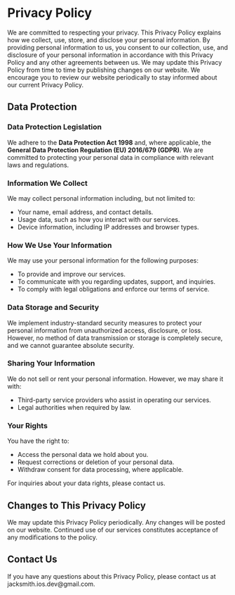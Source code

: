 # Privacy Policy

We are committed to respecting your privacy. This Privacy Policy explains how we collect, use, store, and disclose your personal information. By providing personal information to us, you consent to our collection, use, and disclosure of your personal information in accordance with this Privacy Policy and any other agreements between us. We may update this Privacy Policy from time to time by publishing changes on our website. We encourage you to review our website periodically to stay informed about our current Privacy Policy.

## Data Protection

### Data Protection Legislation

We adhere to the **Data Protection Act 1998** and, where applicable, the **General Data Protection Regulation (EU) 2016/679 (GDPR)**. We are committed to protecting your personal data in compliance with relevant laws and regulations.

### Information We Collect

We may collect personal information including, but not limited to:

- Your name, email address, and contact details.
- Usage data, such as how you interact with our services.
- Device information, including IP addresses and browser types.

### How We Use Your Information

We may use your personal information for the following purposes:

- To provide and improve our services.
- To communicate with you regarding updates, support, and inquiries.
- To comply with legal obligations and enforce our terms of service.

### Data Storage and Security

We implement industry-standard security measures to protect your personal information from unauthorized access, disclosure, or loss. However, no method of data transmission or storage is completely secure, and we cannot guarantee absolute security.

### Sharing Your Information

We do not sell or rent your personal information. However, we may share it with:

- Third-party service providers who assist in operating our services.
- Legal authorities when required by law.

### Your Rights

You have the right to:

- Access the personal data we hold about you.
- Request corrections or deletion of your personal data.
- Withdraw consent for data processing, where applicable.

For inquiries about your data rights, please contact us.

## Changes to This Privacy Policy

We may update this Privacy Policy periodically. Any changes will be posted on our website. Continued use of our services constitutes acceptance of any modifications to the policy.

## Contact Us

If you have any questions about this Privacy Policy, please contact us at jacksmith.ios.dev\@gmail.com.

